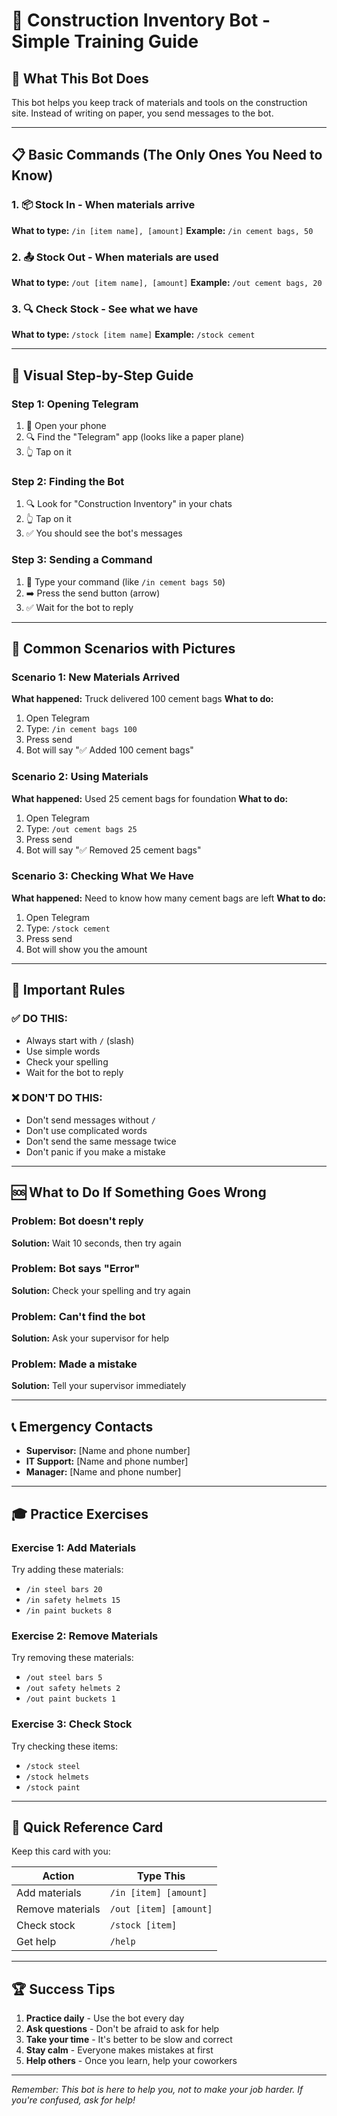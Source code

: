 # 📱 Construction Inventory Bot - Simple Training Guide

## 🎯 What This Bot Does
This bot helps you keep track of materials and tools on the construction site. Instead of writing on paper, you send messages to the bot.

---

## 📋 Basic Commands (The Only Ones You Need to Know)

### 1. 📦 **Stock In** - When materials arrive
**What to type:** `/in [item name], [amount]`
**Example:** `/in cement bags, 50`

### 2. 📤 **Stock Out** - When materials are used
**What to type:** `/out [item name], [amount]`
**Example:** `/out cement bags, 20`

### 3. 🔍 **Check Stock** - See what we have
**What to type:** `/stock [item name]`
**Example:** `/stock cement`

---

## 🎨 Visual Step-by-Step Guide

### Step 1: Opening Telegram
1. 📱 Open your phone
2. 🔍 Find the "Telegram" app (looks like a paper plane)
3. 👆 Tap on it

### Step 2: Finding the Bot
1. 🔍 Look for "Construction Inventory" in your chats
2. 👆 Tap on it
3. ✅ You should see the bot's messages

### Step 3: Sending a Command
1. 📝 Type your command (like `/in cement bags 50`)
2. ➡️ Press the send button (arrow)
3. ✅ Wait for the bot to reply

---

## 🎯 Common Scenarios with Pictures

### Scenario 1: New Materials Arrived
**What happened:** Truck delivered 100 cement bags
**What to do:**
1. Open Telegram
2. Type: `/in cement bags 100`
3. Press send
4. Bot will say "✅ Added 100 cement bags"

### Scenario 2: Using Materials
**What happened:** Used 25 cement bags for foundation
**What to do:**
1. Open Telegram
2. Type: `/out cement bags 25`
3. Press send
4. Bot will say "✅ Removed 25 cement bags"

### Scenario 3: Checking What We Have
**What happened:** Need to know how many cement bags are left
**What to do:**
1. Open Telegram
2. Type: `/stock cement`
3. Press send
4. Bot will show you the amount

---

## 🚨 Important Rules

### ✅ DO THIS:
- Always start with `/` (slash)
- Use simple words
- Check your spelling
- Wait for the bot to reply

### ❌ DON'T DO THIS:
- Don't send messages without `/`
- Don't use complicated words
- Don't send the same message twice
- Don't panic if you make a mistake

---

## 🆘 What to Do If Something Goes Wrong

### Problem: Bot doesn't reply
**Solution:** Wait 10 seconds, then try again

### Problem: Bot says "Error"
**Solution:** Check your spelling and try again

### Problem: Can't find the bot
**Solution:** Ask your supervisor for help

### Problem: Made a mistake
**Solution:** Tell your supervisor immediately

---

## 📞 Emergency Contacts

- **Supervisor:** [Name and phone number]
- **IT Support:** [Name and phone number]
- **Manager:** [Name and phone number]

---

## 🎓 Practice Exercises

### Exercise 1: Add Materials
Try adding these materials:
- `/in steel bars 20`
- `/in safety helmets 15`
- `/in paint buckets 8`

### Exercise 2: Remove Materials
Try removing these materials:
- `/out steel bars 5`
- `/out safety helmets 2`
- `/out paint buckets 1`

### Exercise 3: Check Stock
Try checking these items:
- `/stock steel`
- `/stock helmets`
- `/stock paint`

---

## 📱 Quick Reference Card

Keep this card with you:

| Action | Type This |
|--------|-----------|
| Add materials | `/in [item] [amount]` |
| Remove materials | `/out [item] [amount]` |
| Check stock | `/stock [item]` |
| Get help | `/help` |

---

## 🏆 Success Tips

1. **Practice daily** - Use the bot every day
2. **Ask questions** - Don't be afraid to ask for help
3. **Take your time** - It's better to be slow and correct
4. **Stay calm** - Everyone makes mistakes at first
5. **Help others** - Once you learn, help your coworkers

---

*Remember: This bot is here to help you, not to make your job harder. If you're confused, ask for help!*
